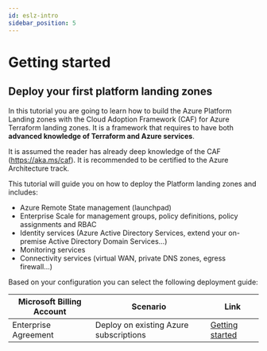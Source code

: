 ```yaml
---
id: eslz-intro
sidebar_position: 5
---
```


# Getting started

## Deploy your first platform landing zones

In this tutorial you are going to learn how to build the Azure Platform Landing zones with the Cloud Adoption Framework (CAF) for Azure Terraform landing zones. It is a framework that requires to have both **advanced knowledge of Terraform and Azure services**.

It is assumed the reader has already deep knowledge of the CAF (https://aka.ms/caf).
It is recommended to be certified to the Azure Architecture track.

This tutorial will guide you on how to deploy the Platform landing zones and includes:

- Azure Remote State management (launchpad)
- Enterprise Scale for management groups, policy definitions, policy assignments and RBAC
- Identity services (Azure Active Directory Services, extend your on-premise Active Directory Domain Services...)
- Monitoring services
- Connectivity services (virtual WAN, private DNS zones, egress firewall...)

Based on your configuration you can select the following deployment guide:

|Microsoft Billing Account | Scenario | Link|
|--------------------------|----------|-----|
| Enterprise Agreement | Deploy on existing Azure subscriptions | [Getting started](./platform/org-setup.mdx)
